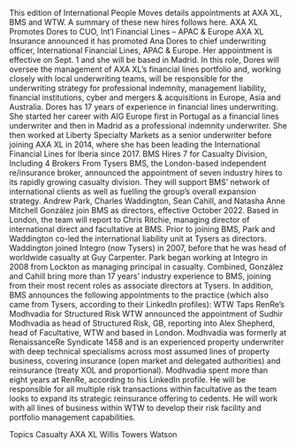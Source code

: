 This edition of International People Moves details appointments at AXA XL, BMS and WTW.
A summary of these new hires follows here.
AXA XL Promotes Dores to CUO, Int’l Financial Lines – APAC & Europe
AXA XL Insurance announced it has promoted Ana Dores to chief underwriting officer, International Financial Lines, APAC & Europe. Her appointment is effective on Sept. 1 and she will be based in Madrid.
In this role, Dores will oversee the management of AXA XL’s financial lines portfolio and, working closely with local underwriting teams, will be responsible for the underwriting strategy for professional indemnity, management liability, financial institutions, cyber and mergers & acquisitions in Europe, Asia and Australia.
Dores has 17 years of experience in financial lines underwriting. She started her career with AIG Europe first in Portugal as a financial lines underwriter and then in Madrid as a professional indemnity underwriter. She then worked at Liberty Specialty Markets as a senior underwriter before joining AXA XL in 2014, where she has been leading the International Financial Lines for Iberia since 2017.
BMS Hires 7 for Casualty Division, Including 4 Brokers From Tysers
BMS, the London-based independent re/insurance broker, announced the appointment of seven industry hires to its rapidly growing casualty division. They will support BMS’ network of international clients as well as fuelling the group’s overall expansion strategy.
Andrew Park, Charles Waddington, Sean Cahill, and Natasha Anne Mitchell González join BMS as directors, effective October 2022. Based in London, the team will report to Chris Ritchie, managing director of international direct and facultative at BMS.
Prior to joining BMS, Park and Waddington co-led the international liability unit at Tysers as directors. Waddington joined Integro (now Tysers) in 2007, before that he was head of worldwide casualty at Guy Carpenter. Park began working at Integro in 2008 from Lockton as managing principal in casualty.
Combined, González and Cahill bring more than 17 years’ industry experience to BMS, joining from their most recent roles as associate directors at Tysers.
In addition, BMS announces the following appointments to the practice (which also came from Tysers, according to their LinkedIn profiles):
WTW Taps RenRe’s Modhvadia for Structured Risk
WTW announced the appointment of Sudhir Modhvadia as head of Structured Risk, GB, reporting into Alex Shepherd, head of Facultative, WTW and based in London.
Modhvadia was formerly at RenaissanceRe Syndicate 1458 and is an experienced property underwriter with deep technical specialisms across most assumed lines of property business, covering insurance (open market and delegated authorities) and reinsurance (treaty XOL and proportional). Modhvadia spent more than eight years at RenRe, according to his LinkedIn profile.
He will be responsible for all multiple risk transactions within facultative as the team looks to expand its strategic reinsurance offering to cedents. He will work with all lines of business within WTW to develop their risk facility and portfolio management capabilities.

Topics
Casualty
AXA XL
Willis Towers Watson
